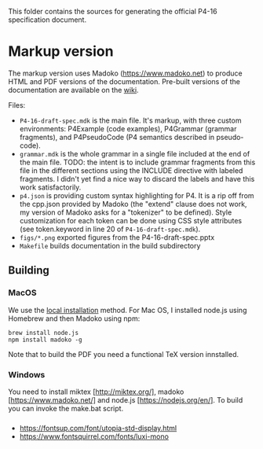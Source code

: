 This folder contains the sources for generating the official P4-16 specification document.

# Markup version

The markup version uses Madoko (https://www.madoko.net) to produce
HTML and PDF versions of the documentation. Pre-built versions of the
documentation are available on the
[wiki](https://github.com/p4lang/p4-spec/wiki).

Files:
- ```P4-16-draft-spec.mdk``` is the main file. It's markup, with three custom
  environments: P4Example (code examples), P4Grammar (grammar
  fragments), and P4PseudoCode (P4 semantics described in pseudo-code).
- ```grammar.mdk``` is the whole grammar in a single file included at
  the end of the main file. TODO: the intent is to include grammar
  fragments from this file in the different sections using the INCLUDE
  directive with labeled fragments. I didn't yet find a nice way to
  discard the labels and have this work satisfactorily.
- ```p4.json``` is providing custom syntax highlighting for P4. It is a rip
  off from the cpp.json provided by Madoko (the "extend" clause does
  not work, my version of Madoko asks for a "tokenizer" to be
  defined). Style customization for each token can be done using CSS
  style attributes (see token.keyword in line 20 of ```P4-16-draft-spec.mdk```).
- ```figs/*.png``` exported figures from the P4-16-draft-spec.pptx
- ```Makefile``` builds documentation in the build subdirectory

## Building

### MacOS

We use the [local
installation](http://research.microsoft.com/en-us/um/people/daan/madoko/doc/reference.html#sec-installation-and-usage)
method. For Mac OS, I installed node.js using Homebrew and then Madoko
using npm:
```
brew install node.js
npm install madoko -g
```
Note that to build the PDF you need a functional TeX version innstalled.

### Windows

You need to install miktex [http://miktex.org/], madoko
[https://www.madoko.net/] and node.js [https://nodejs.org/en/].  To
build you can invoke the make.bat script.

###
- https://fontsup.com/font/utopia-std-display.html
- https://www.fontsquirrel.com/fonts/luxi-mono
